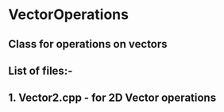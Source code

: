 # VectorOperations

## Class for operations on vectors

## List of files:-
## 1. Vector2.cpp - for 2D Vector operations
